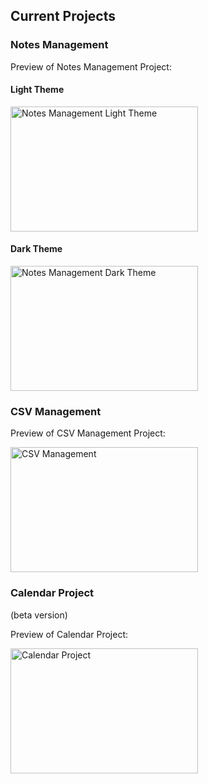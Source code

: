 ## Current Projects

### Notes Management

Preview of Notes Management Project:
#### Light Theme
<img src="https://github.com/user-attachments/assets/c17693cd-7e56-42bf-8504-a3371b88ad5b" alt="Notes Management Light Theme" width="300" height="200"> 



#### Dark Theme
<img src="https://github.com/user-attachments/assets/6130a070-9d9a-43fa-bd58-6d72bda3109a" alt="Notes Management Dark Theme" width="300" height="200">

### CSV Management

Preview of CSV Management Project:

<img src="https://github.com/user-attachments/assets/ee378e35-8769-4d62-8ff7-ad6f76198c13" alt="CSV Management" width="300" height="200">


### Calendar Project
(beta version)

Preview of Calendar Project:

<img src="https://github.com/user-attachments/assets/8e16b3dc-6654-44ea-9bd8-d3520156dfc7" alt="Calendar Project" width="300" height="200">

